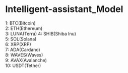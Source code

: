 # Intelligent-assistant_Model

1: BTC(Bitcoin)  
2: ETH(Ethereum)  
3: LUNA(Terra)
4: SHIB(Shiba lnu)  
5: SOL(Solana)  
6: XRP(XRP)  
7: ADA(Cardano)  
8: WAVES(Waves)  
9: AVAX(Avalanche)  
10: USDT(Tether)  
